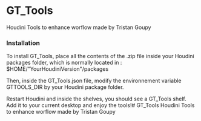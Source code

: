 # GT_Tools
 Houdini Tools to enhance worflow made by Tristan Goupy

### Installation ###
To install GT_Tools, place all the contents of the .zip file inside your Houdini packages folder, which is normally located in : $HOME/"YourHoudiniVersion"/packages

Then, inside the GT_Tools.json file, modify the environnement variable GTTOOLS_DIR by your Houdini package folder.

Restart Houdini and inside the shelves, you should see a GT_Tools shelf. Add it to your current desktop and enjoy the tools!# GT_Tools
 Houdini Tools to enhance worflow made by Tristan Goupy
